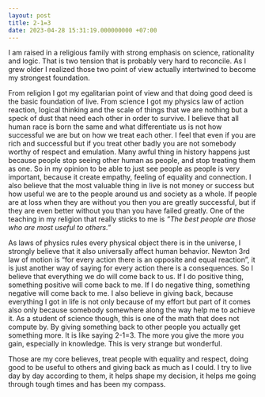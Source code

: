 ```yaml
---
layout: post
title: 2-1=3
date: 2023-04-28 15:31:19.000000000 +07:00
---
```

I am raised in a religious family with strong emphasis on science, rationality and logic. That is two tension that is probably very hard to reconcile. As I grew older I realized those two point of view actually intertwined to become my strongest foundation.


From religion I got my egalitarian point of view and that doing good deed is the basic foundation of live. From science I got my physics law of action reaction, logical thinking and the scale of things that we are nothing but a speck of dust that need each other in order to survive. I believe that all human race is born the same and what differentiate us is not how successful we are but on how we treat each other. I feel that even if you are rich and successful but if you treat other badly you are not somebody worthy of respect and emulation. Many awful thing in history happens just because people stop seeing other human as people, and stop treating them as one. So in my opinion to be able to just see people as people is very important, because it create empathy, feeling of equality and connection. I also believe that the most valuable thing in live is not money or success but how useful we are to the people around us and society as a whole. If people are at loss when they are without you then you are greatly successful, but if they are even better without you than you have failed greatly. One of the teaching in my religion that really sticks to me is *”The best people are those who are most useful to others.”*


As laws of physics rules every physical object there is in the universe, I strongly believe that it also universally affect human behavior. Newton 3rd law of motion is “for every action there is an opposite and equal reaction”, it is just another way of saying for every action there is a consequences. So I believe that everything we do will come back to us. If I do positive thing, something positive will come back to me. If I do negative thing, something negative will come back to me. I also believe in giving back, because everything I got in life is not only because of my effort but part of it comes also only because somebody somewhere along the way help me to achieve it. As a student of science though, this is one of the math that does not compute by. By giving something back to other people you actually get something more. It is like saying 2-1=3. The more you give the more you gain, especially in knowledge. This is very strange but wonderful.


Those are my core believes, treat people with equality and respect, doing good to be useful to others and giving back as much as I could. I try to live day by day according to them, it helps shape my decision, it helps me going through tough times and has been my compass.